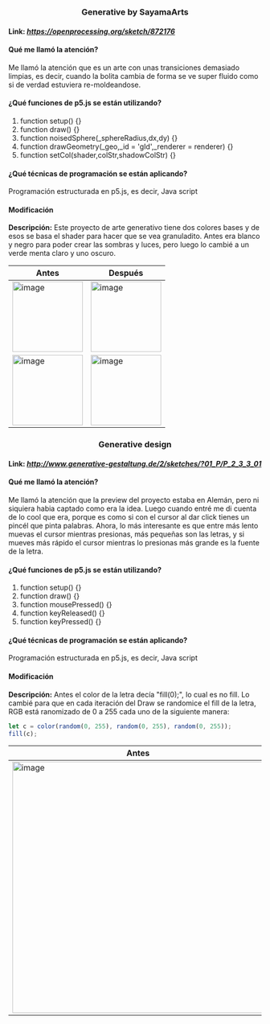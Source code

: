 ### <p align=center> Generative by SayamaArts </p>
#### Link: ***https://openprocessing.org/sketch/872176***
#### Qué me llamó la atención? 
Me llamó la atención que es un arte con unas transiciones demasiado limpias, es decir, cuando la bolita cambia de forma se ve super fluido como si de verdad estuviera re-moldeandose.
#### ¿Qué funciones de p5.js se están utilizando? 
1. function setup() {}
2. function draw() {}
3. function noisedSphere(_sphereRadius,dx,dy) {}
4. function drawGeometry(_geo,_id = 'gId',_renderer = renderer) {}
5. function setCol(shader,colStr,shadowColStr) {}
   
#### ¿Qué técnicas de programación se están aplicando? 
Programación estructurada en p5.js, es decir, Java script

#### Modificación
**Descripción:** Este proyecto de arte generativo tiene dos colores bases y de esos se basa el shader para hacer que se vea granuladito. Antes era blanco y negro para poder crear las sombras y luces, pero luego lo cambié a un verde menta claro y uno oscuro.

| Antes | Después |
|------------|-----------|
| <img width="140" alt="image" src="https://github.com/user-attachments/assets/e268daa3-2bb6-4818-8261-989411268e27" /> |<img width="140" alt="image" src="https://github.com/user-attachments/assets/9fd77874-3a50-4e22-9b2d-72a80e023a10" />|
| <img width="140" alt="image" src="https://github.com/user-attachments/assets/13ad610e-a893-4f14-856a-d75aa516011f" /> |<img width="140" alt="image" src="https://github.com/user-attachments/assets/53c10b1b-849a-4812-89e1-542f14e4d189" /> |

### <p align=center> Generative design </p>
#### Link: ***http://www.generative-gestaltung.de/2/sketches/?01_P/P_2_3_3_01***
#### Qué me llamó la atención? 
Me llamó la atención que la preview del proyecto estaba en Alemán, pero ni siquiera habia captado como era la idea. Luego cuando entré me di cuenta de lo cool que era, porque es como si con el cursor al dar click tienes un pincél que pinta palabras. Ahora, lo más interesante es que entre más lento muevas el cursor mientras presionas, más pequeñas son las letras, y si mueves más rápido el cursor mientras lo presionas más grande es la fuente de la letra. 
#### ¿Qué funciones de p5.js se están utilizando? 
1. function setup() {}
2. function draw() {}
3. function mousePressed() {}
4. function keyReleased() {}
5. function keyPressed() {}
   
#### ¿Qué técnicas de programación se están aplicando? 
Programación estructurada en p5.js, es decir, Java script

#### Modificación
**Descripción:**
Antes el color de la letra decía "fill(0);", lo cual es no fill. Lo cambié para que en cada iteración del Draw se randomice el fill de la letra, RGB está ranomizado de 0 a 255 cada uno de la siguiente manera: 
``` js
let c = color(random(0, 255), random(0, 255), random(0, 255));
fill(c);
```

| Antes | Después |
|------------|-----------|
| <img width="500" alt="image" src="https://github.com/user-attachments/assets/effa5efc-bc67-4785-bd0b-84a12a0db664" /> |<img width="500" alt="image" src="https://github.com/user-attachments/assets/f777989a-e655-4563-8345-618086a1a3e9" />|

